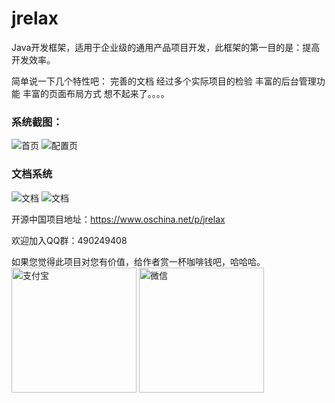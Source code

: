 # jrelax
Java开发框架，适用于企业级的通用产品项目开发，此框架的第一目的是：提高开发效率。

简单说一下几个特性吧：
完善的文档
经过多个实际项目的检验
丰富的后台管理功能
丰富的页面布局方式
想不起来了。。。。

### 系统截图：
![首页](https://static.oschina.net/uploads/space/2018/0322/145226_yuYF_935028.png?v=1.0)
![配置页](https://static.oschina.net/uploads/space/2018/0322/145556_ZxFU_935028.png?v=1.0)

### 文档系统
![文档](https://static.oschina.net/uploads/space/2018/0322/150347_ptAB_935028.png?v=1.0)
![文档](https://static.oschina.net/uploads/space/2018/0322/150439_w3Sz_935028.png?v=1.0)

开源中国项目地址：https://www.oschina.net/p/jrelax

欢迎加入QQ群：490249408

如果您觉得此项目对您有价值，给作者赏一杯咖啡钱吧，哈哈哈。
<img src="https://static.oschina.net/uploads/space/2018/0322/152821_Cqkl_935028.png?v=1.0" width='200px' alt="支付宝"/> 
<img src="https://static.oschina.net/uploads/space/2018/0322/152832_GOYV_935028.png?v=1.0" width='200px' alt="微信"/>
